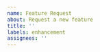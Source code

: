 ```yaml
---
name: Feature Request
about: Request a new feature
title: ''
labels: enhancement
assignees: ''
---
```

<!--
Tell us about the use case that you hope to solve.
Try to avoid the XY Problem (https://xyproblem.info/) so that we can fully understand your requirements.
If you have a specific feature in mind that you think will solve it, tell us about that too in as little or as much detail as you like.
-->
